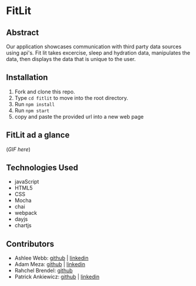 # FitLit 
## Abstract
Our application showcases communication with third party data sources using api's. Fit lit takes excercise, sleep and hydration data, manipulates the data, then displays the data that is unique to the user.
## Installation
1. Fork and clone this repo.
2. Type `cd fitlit` to move into the root directory.
3. Run `npm install`
4. Run `npm start`
5. copy and paste the provided url into a new web page
## FitLit ad a glance
(*GIF here*)
## Technologies Used
- javaScript
- HTML5
- CSS
- Mocha
- chai
- webpack
- dayjs
- chartjs
## Contributors 
- Ashlee Webb: [github](https://github.com/AshleeAWebb) | [linkedin](https://www.linkedin.com/in/ashlee-webb-0b592199/)
- Adam Meza: [github](https://github.com/Adam-Meza) | [linkedin](https://www.linkedin.com/in/adam-meza/)
- Rahchel Brendel: [github](https://github.com/brendel-r)
- Patrick Ankiewicz: [github](https://github.com/Pma913) | [linkedin](https://www.linkedin.com/in/patrick-ankiewicz/)